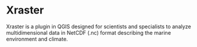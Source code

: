 # Xraster
Xraster is a plugin in QGIS designed for scientists and specialists to analyze multidimensional data in NetCDF (.nc) format describing the marine environment and climate. 

